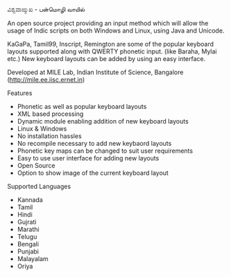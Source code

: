 ವಿಶ್ವವಾಙ್ಮುಖ - பன்மொழி வாயில்

An open source project providing an input method which will allow the usage of Indic scripts on both Windows and Linux, using Java and Unicode.

KaGaPa, Tamil99, Inscript, Remington are some of the popular keyboard layouts supported along with QWERTY phonetic input. (like Baraha, Mylai etc.)
New keyboard layouts can be added by using an easy interface.

Developed at MILE Lab, Indian Institute of Science, Bangalore (http://mile.ee.iisc.ernet.in)

Features
 - Phonetic as well as popular keyboard layouts
 - XML based processing
 - Dynamic module enabling addition of new keyboard layouts
 - Linux & Windows
 - No installation hassles
 - No recompile necessary to add new keybaord layouts
 - Phonetic key maps can be changed to suit user requirements
 - Easy to use user interface for adding new layouts
 - Open Source
 - Option to show image of the current keyboard layout 
 
Supported Languages
 - Kannada
 - Tamil
 - Hindi
 - Gujrati
 - Marathi
 - Telugu
 - Bengali
 - Punjabi
 - Malayalam
 - Oriya
